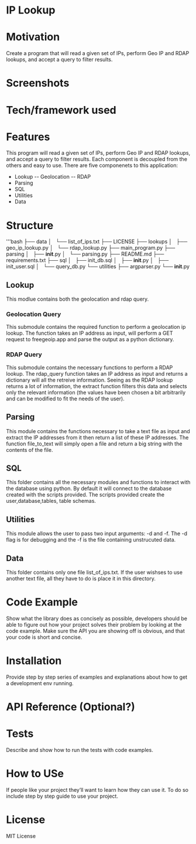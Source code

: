 # IP Lookup
# Motivation
Create a program that will read a given set of IPs, perform Geo IP and RDAP lookups, and accept a query to filter results.
# Screenshots 
# Tech/framework used  
# Features
This program will read a given set of IPs, perform Geo IP and RDAP lookups, and accept a query to filter results. Each component is decoupled from the others and easy to use. There are five componenets to this application:
- Lookup
-- Geolocation
-- RDAP
- Parsing
- SQL
- Utilities
- Data

# Structure
'''bash
├── data
│   └── list_of_ips.txt
├── LICENSE
├── lookups
│   ├── geo_ip_lookup.py
│   └── rdap_lookup.py
├── main_program.py
├── parsing
│   ├── __init__.py
│   └── parsing.py
├── README.md
├── requirements.txt
├── sql
│   ├── init_db.sql
│   ├── __init__.py
│   ├── init_user.sql
│   └── query_db.py
└── utilities
    ├── argparser.py
    └── __init__.py
    
## Lookup
This modlue contains both the geolocation and rdap query.
### Geolocation Query
This submodule contains the required function to perform a geolocation ip lookup. The function takes an IP address as input, will perform a GET request to freegeoip.app and parse the output as a python dictionary.
### RDAP Query
This submodule contains the necessary functions to perform a RDAP lookup. The rdap_query function takes an IP address as input and returns a dictionary will all the retreive information. 
Seeing as the RDAP lookup returns a lot of information, the extract function filters this data and selects only the relevant information (the values have been chosen a bit arbitrarily and can be modified to fit the needs of the user).
## Parsing
This module contains the functions necessary to take a text file as input and extract the IP addresses from it then return a list of these IP addresses. The function file_to_text will simply open a file and return a big string with the contents of the file.
## SQL
This folder contains all the necessary modules and functions to interact with the database using python. By default it will connect to the database created with the scripts provided.
The scripts provided create the user,database,tables, table schemas.
## Utilities
This module allows the user to pass two input arguments: -d and -f. The -d flag is for debugging and the -f is the file containing unstrucuted data. 
## Data
This folder contains only one file list_of_ips.txt. If the user wishses to use another text file, all they have to do is place it in this directory. 

# Code Example 
Show what the library does as concisely as possible, developers should be able to figure out how your project solves their problem by looking at the code example. Make sure the API you are showing off is obvious, and that your code is short and concise.
# Installation 
Provide step by step series of examples and explanations about how to get a development env running.
# API Reference (Optional?)
# Tests 
Describe and show how to run the tests with code examples.
# How to USe
If people like your project they’ll want to learn how they can use it. To do so include step by step guide to use your project.
# License
MIT License
